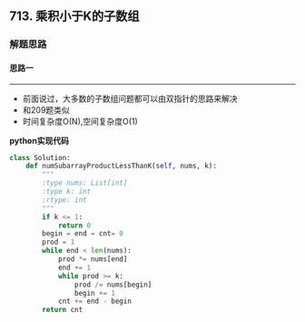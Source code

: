## 713. 乘积小于K的子数组
### 解题思路
#### 思路一
****
- 前面说过，大多数的子数组问题都可以由双指针的思路来解决
- 和209题类似
- 时间复杂度O(N),空间复杂度O(1)

**python实现代码**

```python
class Solution:
    def numSubarrayProductLessThanK(self, nums, k):
        """
        :type nums: List[int]
        :type k: int
        :rtype: int
        """
        if k <= 1:
            return 0
        begin = end = cnt= 0
        prod = 1
        while end < len(nums):
            prod *= nums[end]
            end += 1
            while prod >= k:
                prod /= nums[begin]
                begin += 1
            cnt += end - begin
        return cnt

```

